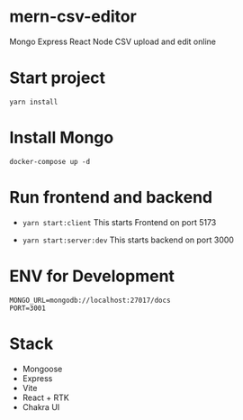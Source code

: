 # mern-csv-editor
Mongo Express React Node CSV upload and edit online

# Start project 

`yarn install`


# Install Mongo 

`docker-compose up -d`


# Run frontend and backend

- `yarn start:client`
This starts Frontend on port  5173

- `yarn start:server:dev`
This starts backend on port 3000


# ENV for Development
```env
MONGO_URL=mongodb://localhost:27017/docs
PORT=3001
```

# Stack 
* Mongoose
* Express
* Vite
* React + RTK 
* Chakra UI 
